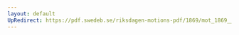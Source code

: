 ```yaml
---
layout: default
UpRedirect: https://pdf.swedeb.se/riksdagen-motions-pdf/1869/mot_1869__ak__00093/mot_1869__ak__00093_001.pdf
---
```

